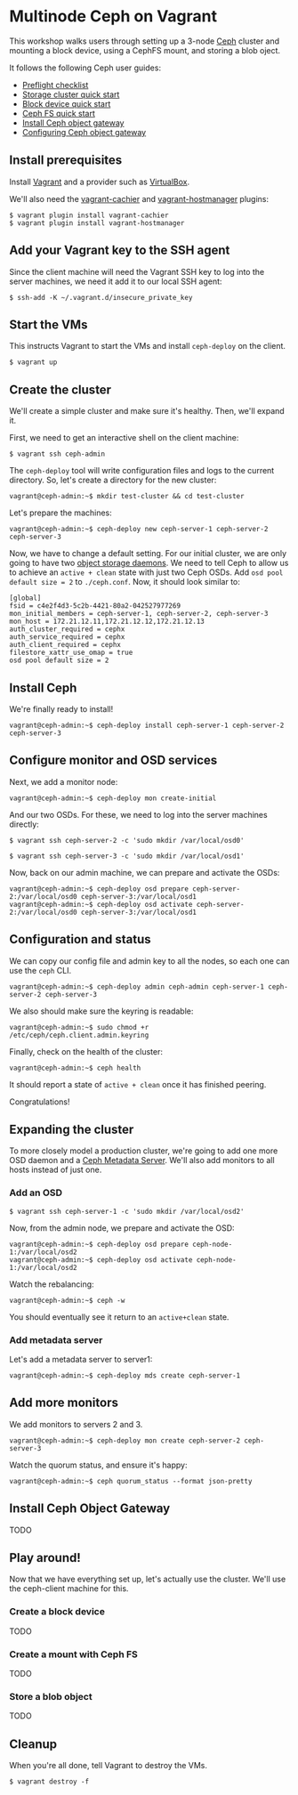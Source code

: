 # Multinode Ceph on Vagrant

This workshop walks users through setting up a 3-node [Ceph](http://ceph.com) cluster and mounting a block device, using a CephFS mount, and storing a blob oject.

It follows the following Ceph user guides:

* [Preflight checklist](http://ceph.com/docs/master/start/quick-start-preflight/)
* [Storage cluster quick start](http://ceph.com/docs/master/start/quick-ceph-deploy/)
* [Block device quick start](http://ceph.com/docs/master/start/quick-rbd/)
* [Ceph FS quick start](http://ceph.com/docs/master/start/quick-cephfs/)
* [Install Ceph object gateway](http://ceph.com/docs/master/install/install-ceph-gateway/)
* [Configuring Ceph object gateway](http://ceph.com/docs/master/radosgw/config/)

## Install prerequisites

Install [Vagrant](http://www.vagrantup.com/downloads.html) and a provider such as [VirtualBox](https://www.virtualbox.org/wiki/Downloads).

We'll also need the [vagrant-cachier](https://github.com/fgrehm/vagrant-cachier) and [vagrant-hostmanager](https://github.com/smdahlen/vagrant-hostmanager) plugins:

```console
$ vagrant plugin install vagrant-cachier
$ vagrant plugin install vagrant-hostmanager
```

## Add your Vagrant key to the SSH agent

Since the client machine will need the Vagrant SSH key to log into the server machines, we need it add it to our local SSH agent:

```console
$ ssh-add -K ~/.vagrant.d/insecure_private_key
```

## Start the VMs

This instructs Vagrant to start the VMs and install `ceph-deploy` on the client.

```console
$ vagrant up
```

## Create the cluster

We'll create a simple cluster and make sure it's healthy. Then, we'll expand it.

First, we need to get an interactive shell on the client machine:

```console
$ vagrant ssh ceph-admin
```

The `ceph-deploy` tool will write configuration files and logs to the current directory. So, let's create a directory for the new cluster:

```console
vagrant@ceph-admin:~$ mkdir test-cluster && cd test-cluster
```

Let's prepare the machines:

```console
vagrant@ceph-admin:~$ ceph-deploy new ceph-server-1 ceph-server-2 ceph-server-3
```

Now, we have to change a default setting. For our initial cluster, we are only going to have two [object storage daemons](http://ceph.com/docs/master/man/8/ceph-osd/). We need to tell Ceph to allow us to achieve an `active + clean` state with just two Ceph OSDs. Add `osd pool default size = 2` to `./ceph.conf`. Now, it should look similar to:

```
[global]
fsid = c4e2f4d3-5c2b-4421-80a2-042527977269
mon_initial_members = ceph-server-1, ceph-server-2, ceph-server-3
mon_host = 172.21.12.11,172.21.12.12,172.21.12.13
auth_cluster_required = cephx
auth_service_required = cephx
auth_client_required = cephx
filestore_xattr_use_omap = true
osd pool default size = 2
```

## Install Ceph

We're finally ready to install!

```console
vagrant@ceph-admin:~$ ceph-deploy install ceph-server-1 ceph-server-2 ceph-server-3
```

## Configure monitor and OSD services

Next, we add a monitor node:

```console
vagrant@ceph-admin:~$ ceph-deploy mon create-initial
```

And our two OSDs. For these, we need to log into the server machines directly:

```console
$ vagrant ssh ceph-server-2 -c 'sudo mkdir /var/local/osd0'
```

```console
$ vagrant ssh ceph-server-3 -c 'sudo mkdir /var/local/osd1'
```

Now, back on our admin machine, we can prepare and activate the OSDs:

```console
vagrant@ceph-admin:~$ ceph-deploy osd prepare ceph-server-2:/var/local/osd0 ceph-server-3:/var/local/osd1
vagrant@ceph-admin:~$ ceph-deploy osd activate ceph-server-2:/var/local/osd0 ceph-server-3:/var/local/osd1
```

## Configuration and status

We can copy our config file and admin key to all the nodes, so each one can use the `ceph` CLI.

```console
vagrant@ceph-admin:~$ ceph-deploy admin ceph-admin ceph-server-1 ceph-server-2 ceph-server-3
```

We also should make sure the keyring is readable:

```console
vagrant@ceph-admin:~$ sudo chmod +r /etc/ceph/ceph.client.admin.keyring
```

Finally, check on the health of the cluster:

```console
vagrant@ceph-admin:~$ ceph health
```

It should report a state of `active + clean` once it has finished peering.

Congratulations!

## Expanding the cluster

To more closely model a production cluster, we're going to add one more OSD daemon and a [Ceph Metadata Server](http://ceph.com/docs/master/man/8/ceph-mds/). We'll also add monitors to all hosts instead of just one.

### Add an OSD
```console
$ vagrant ssh ceph-server-1 -c 'sudo mkdir /var/local/osd2'
```

Now, from the admin node, we prepare and activate the OSD:
```console
vagrant@ceph-admin:~$ ceph-deploy osd prepare ceph-node-1:/var/local/osd2
vagrant@ceph-admin:~$ ceph-deploy osd activate ceph-node-1:/var/local/osd2
```

Watch the rebalancing:

```console
vagrant@ceph-admin:~$ ceph -w
```

You should eventually see it return to an `active+clean` state.

### Add metadata server

Let's add a metadata server to server1:

```console
vagrant@ceph-admin:~$ ceph-deploy mds create ceph-server-1
```

## Add more monitors

We add monitors to servers 2 and 3.

```console
vagrant@ceph-admin:~$ ceph-deploy mon create ceph-server-2 ceph-server-3
```

Watch the quorum status, and ensure it's happy:

```console
vagrant@ceph-admin:~$ ceph quorum_status --format json-pretty
```

## Install Ceph Object Gateway

TODO

## Play around!

Now that we have everything set up, let's actually use the cluster. We'll use the ceph-client machine for this.

### Create a block device

TODO

### Create a mount with Ceph FS

TODO

### Store a blob object

TODO

## Cleanup

When you're all done, tell Vagrant to destroy the VMs.

```console
$ vagrant destroy -f
```
